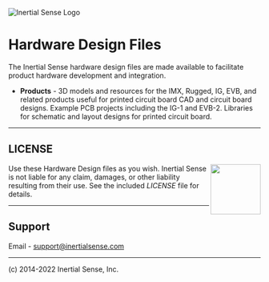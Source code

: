 ![Inertial Sense Logo](https://inertialsense.com/wp-content/uploads/2019/09/logo-1.png)

# Hardware Design Files

The Inertial Sense hardware design files are made available to facilitate product hardware development and integration.

 - **Products** - 3D models and resources for the IMX, Rugged, IG, EVB, and related products useful for printed circuit board CAD and circuit board designs.  Example PCB projects including the IG-1 and EVB-2.  Libraries for schematic and layout designs for printed circuit board. 

------

## LICENSE

<img src="https://www.oshwa.org/wp-content/uploads/2014/03/oshw-logo.svg" width="100" align="right" />

Use these Hardware Design files as you wish.  Inertial Sense is not liable for any claim, damages, or other liability resulting from their use.  See the included *LICENSE* file for details.

------

## Support

Email - support@inertialsense.com

------

(c) 2014-2022 Inertial Sense, Inc.
